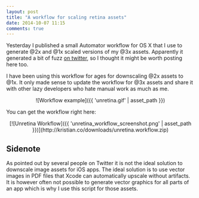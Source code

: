```yaml
---
layout: post
title: "A workflow for scaling retina assets"
date: 2014-10-07 11:15
comments: true
---
```


Yesterday I published a small Automator workflow for OS X that I use to generate @2x and @1x scaled versions of my @3x assets. Apparently it generated a bit of fuzz [on twitter](https://twitter.com/ksmandersen/status/519144015837814784), so I thought it might be worth posting here too.

I have been using this workflow for ages for downscaling @2x assets to @1x. It only made sense to update the workflow for @3x assets and share it with other lazy developers who hate manual work as much as me.

<center>
![Workflow example]({{ 'unretina.gif' | asset_path }})
</center>

You can get the workflow right here:

<center>
[![Unretina Workflow]({{ 'unretina_workflow_screenshot.png' | asset_path }})](http://kristian.co/downloads/unretina.workflow.zip)
</center>

## Sidenote

As pointed out by several people on Twitter it is not the ideal solution to downscale image assets for iOS apps. The ideal solution is to use vector images in PDF files that Xcode can automatically upscale without artifacts. It is however often not possible to generate vector graphics for all parts of an app which is why I use this script for those assets.